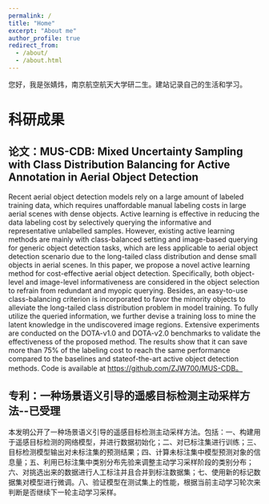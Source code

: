 ```yaml
---
permalink: /
title: "Home"
excerpt: "About me"
author_profile: true
redirect_from: 
  - /about/
  - /about.html
---
```


您好，我是张婧炜，南京航空航天大学研二生。建站记录自己的生活和学习。


科研成果
======

论文：MUS-CDB: Mixed Uncertainty Sampling with Class Distribution Balancing for Active Annotation in Aerial Object Detection
------
Recent aerial object detection models rely on a large amount of labeled training data, which requires unaffordable manual labeling costs in large aerial scenes with dense objects. Active learning is effective in reducing the data labeling cost by selectively querying the informative and representative unlabelled samples. However, existing active learning methods are mainly with class-balanced setting and image-based querying for generic object detection tasks, which are less applicable to aerial object detection scenario due to the long-tailed class distribution and dense small objects in aerial scenes. In this paper, we propose a novel active learning method for cost-effective aerial object detection. Specifically, both object-level and image-level informativeness are considered in the object selection to refrain from redundant and myopic querying. Besides, an easy-to-use class-balancing criterion is incorporated to favor the minority objects to alleviate the long-tailed class distribution problem in model training. To fully utilize the queried information, we further devise a training loss to mine the latent knowledge in the undiscovered image regions. Extensive experiments are conducted on the DOTA-v1.0 and DOTA-v2.0 benchmarks to validate the effectiveness of the proposed method. The results show that it can save more than 75% of the labeling cost to reach the same performance compared to the baselines and stateof-the-art active object detection methods. Code is available at https://github.com/ZJW700/MUS-CDB。

专利：一种场景语义引导的遥感目标检测主动采样方法--已受理
------
本发明公开了一种场景语义引导的遥感目标检测主动采样方法。包括：一、构建用于遥感目标检测的网络模型，并进行数据初始化；二、对已标注集进行训练；三、目标检测模型输出对未标注集的预测结果；四、计算未标注集中模型预测对象的信息量；五、利用已标注集中类别分布先验来调整主动学习采样阶段的类别分布；六、对挑选出来的数据进行人工标注并且合并到标注数据集；七、使用新的标记数据集对模型进行微调。八、验证模型在测试集上的性能，根据当前主动学习轮次来判断是否继续下一轮主动学习采样。 
